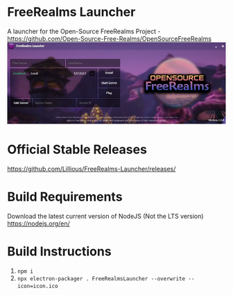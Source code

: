 # FreeRealms Launcher
A launcher for the Open-Source FreeRealms Project -
https://github.com/Open-Source-Free-Realms/OpenSourceFreeRealms
![Alt text](https://github.com/Lillious/FreeRealms-Launcher/blob/main/teaser.png?raw=true)

# Official Stable Releases
https://github.com/Lillious/FreeRealms-Launcher/releases/

# Build Requirements
Download the latest current version of NodeJS (Not the LTS version)
https://nodejs.org/en/

# Build Instructions
1. ``npm i``
2. ``npx electron-packager . FreeRealmsLauncher --overwrite --icon=icon.ico``